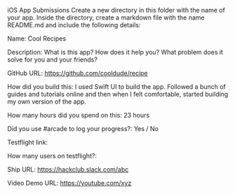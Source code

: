 iOS App Submissions
Create a new directory in this folder with the name of your app. Inside the directory, create a markdown file with the name README.md and include the following details:

Name: Cool Recipes

Description: What is this app? How does it help you? What problem does it solve for you and your friends?

GitHub URL: https://github.com/cooldude/recipe

How did you build this: I used Swift UI to build the app. Followed a bunch of guides and tutorials online and then when I felt comfortable, started building my own version of the app.

How many hours did you spend on this: 23 hours

Did you use #arcade to log your progress?: Yes / No

Testflight link:

How many users on testflight?:

Ship URL: https://hackclub.slack.com/abc

Video Demo URL: https://youtube.com/xyz
